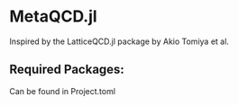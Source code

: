 # MetaQCD.jl

Inspired by the LatticeQCD.jl package by Akio Tomiya et al.

## Required Packages:
Can be found in Project.toml
